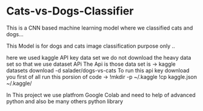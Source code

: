 # Cats-vs-Dogs-Classifier
This is a CNN based machine learning model where we classified cats and dogs...


This Model is for dogs and cats image classification purpose only ..

here we used kaggle API key data set we do not download the heavy data set so that we use dataset APi The Api is those data set is -> kaggle datasets download -d salader/dogs-vs-cats To run this api key download you first of all run this porsion of code -> !mkdir -p ~/.kaggle !cp kaggle.json ~/.kaggle/

In This project we use platfrom Google Colab and need to help of advanced python and also be many others python library
